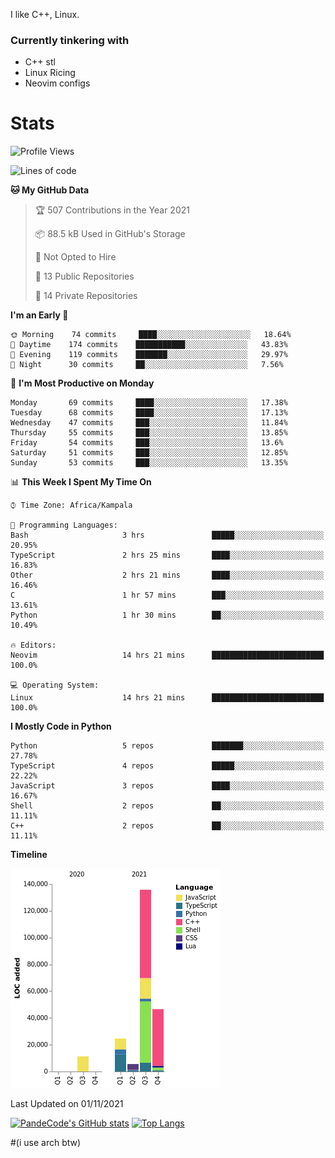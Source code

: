 I like C++, Linux.
### Currently tinkering with
 - C++ stl
 - Linux Ricing
 - Neovim configs

# Stats
<!--START_SECTION:waka-->
![Profile Views](http://img.shields.io/badge/Profile%20Views-8-blue)

![Lines of code](https://img.shields.io/badge/From%20Hello%20World%20I%27ve%20Written-223767%20lines%20of%20code-blue)

**🐱 My GitHub Data** 

> 🏆 507 Contributions in the Year 2021
 > 
> 📦 88.5 kB Used in GitHub's Storage 
 > 
> 🚫 Not Opted to Hire
 > 
> 📜 13 Public Repositories 
 > 
> 🔑 14 Private Repositories  
 > 
**I'm an Early 🐤** 

```text
🌞 Morning    74 commits     ████░░░░░░░░░░░░░░░░░░░░░   18.64% 
🌆 Daytime    174 commits    ███████████░░░░░░░░░░░░░░   43.83% 
🌃 Evening    119 commits    ███████░░░░░░░░░░░░░░░░░░   29.97% 
🌙 Night      30 commits     ██░░░░░░░░░░░░░░░░░░░░░░░   7.56%

```
📅 **I'm Most Productive on Monday** 

```text
Monday       69 commits     ████░░░░░░░░░░░░░░░░░░░░░   17.38% 
Tuesday      68 commits     ████░░░░░░░░░░░░░░░░░░░░░   17.13% 
Wednesday    47 commits     ███░░░░░░░░░░░░░░░░░░░░░░   11.84% 
Thursday     55 commits     ███░░░░░░░░░░░░░░░░░░░░░░   13.85% 
Friday       54 commits     ███░░░░░░░░░░░░░░░░░░░░░░   13.6% 
Saturday     51 commits     ███░░░░░░░░░░░░░░░░░░░░░░   12.85% 
Sunday       53 commits     ███░░░░░░░░░░░░░░░░░░░░░░   13.35%

```


📊 **This Week I Spent My Time On** 

```text
⌚︎ Time Zone: Africa/Kampala

💬 Programming Languages: 
Bash                     3 hrs               █████░░░░░░░░░░░░░░░░░░░░   20.95% 
TypeScript               2 hrs 25 mins       ████░░░░░░░░░░░░░░░░░░░░░   16.83% 
Other                    2 hrs 21 mins       ████░░░░░░░░░░░░░░░░░░░░░   16.46% 
C                        1 hr 57 mins        ███░░░░░░░░░░░░░░░░░░░░░░   13.61% 
Python                   1 hr 30 mins        ██░░░░░░░░░░░░░░░░░░░░░░░   10.49%

🔥 Editors: 
Neovim                   14 hrs 21 mins      █████████████████████████   100.0%

💻 Operating System: 
Linux                    14 hrs 21 mins      █████████████████████████   100.0%

```

**I Mostly Code in Python** 

```text
Python                   5 repos             ███████░░░░░░░░░░░░░░░░░░   27.78% 
TypeScript               4 repos             █████░░░░░░░░░░░░░░░░░░░░   22.22% 
JavaScript               3 repos             ████░░░░░░░░░░░░░░░░░░░░░   16.67% 
Shell                    2 repos             ██░░░░░░░░░░░░░░░░░░░░░░░   11.11% 
C++                      2 repos             ██░░░░░░░░░░░░░░░░░░░░░░░   11.11%

```


**Timeline**

![Chart not found](https://raw.githubusercontent.com/PandeCode/PandeCode/main/charts/bar_graph.png) 


 Last Updated on 01/11/2021
<!--END_SECTION:waka-->
[![PandeCode's GitHub stats](https://github-readme-stats.vercel.app/api?username=PandeCode&theme=dracula&hide_border=true&show_icons=true)](https://github.com/anuraghazra/github-readme-stats)
[![Top Langs](https://github-readme-stats.vercel.app/api/top-langs/?username=PandeCode&layout=compact&theme=dracula&hide_border=true)](https://github.com/anuraghazra/github-readme-stats)


#(i use arch btw)
